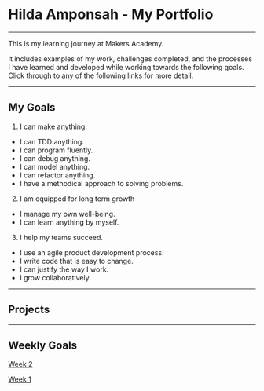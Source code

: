 # **Hilda Amponsah - My Portfolio**
---
 This is my learning journey at Makers Academy.
 
 It includes examples of my work, challenges completed, and the processes I have learned and developed while working towards the following goals.
 Click through to any of the following links for more detail. 
 
---

## My Goals
1. I can make anything.
 - I can TDD anything.
 - I can program fluently.
 - I can debug anything.
 - I can model anything.
 - I can refactor anything.
 - I have a methodical approach to solving problems.
 
2. I am equipped for long term growth
  - I manage my own well-being.
  - I can learn anything by myself.
  
3. I help my teams succeed.
  - I use an agile product development process.
  - I write code that is easy to change.
  - I can justify the way I work.
  - I grow collaboratively.
    
---
## **Projects**

---
<!--
## **Processes**
[Class Extraction](https://github.com/mattTea/Portfolio/blob/master/processes/class_extraction.md)Oystercard


---
-->
## **Weekly Goals**
[Week 2](https://github.com/Pi-hils/Learning_Journey/tree/master/week_2)

[Week 1](https://github.com/Pi-hils/Learning_Journey/tree/master/Week_1)
